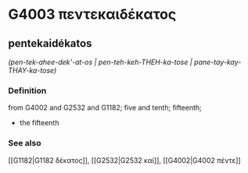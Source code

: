 # G4003 πεντεκαιδέκατος

## pentekaidékatos

_(pen-tek-ahee-dek'-at-os | pen-teh-keh-THEH-ka-tose | pane-tay-kay-THAY-ka-tose)_

### Definition

from G4002 and G2532 and G1182; five and tenth; fifteenth; 

- the fifteenth

### See also

[[G1182|G1182 δέκατος]], [[G2532|G2532 καί]], [[G4002|G4002 πέντε]]
